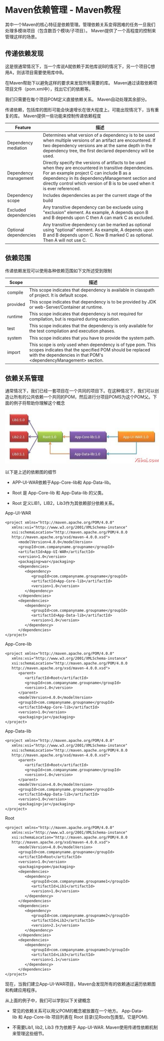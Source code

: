 # Maven依赖管理 - Maven教程

其中一个Maven的核心特征是依赖管理。管理依赖关系变得困难的任务一旦我们处理多模块项目（包含数百个模块/子项目）。 Maven提供了一个高程度的控制来管理这样的场景。

## 传递依赖发现

这是很通常情况下，当一个库说A就依赖于其他库说B的情况下，另一个项目Ç想用A，则该项目需要使用库中B。

在Maven帮助下以避免这样的要求来发现所有需要的库。 Maven通过读取依赖项项目文件（pom.xml中），找出它们的依赖等。

我们只需要在每个项目POM定义直接依赖关系。 Maven自动处理其余部分。

传递依赖，包括库的图形可能会快速增长在很大程度上。可能出现情况下，当有重复的库。 Maven提供一些功能来控制传递依赖程度

| Feature | 描述 |
| --- | --- |
| Dependency mediation | Determines what version of a dependency is to be used when multiple versions of an artifact are encountered. If two dependency versions are at the same depth in the dependency tree, the first declared dependency will be used. |
| Dependency management | Directly specify the versions of artifacts to be used when they are encountered in transitive dependencies. For an example project C can include B as a dependency in its dependencyManagement section and directly control which version of B is to be used when it is ever referenced. |
| Dependency scope | Includes dependencies as per the current stage of the build |
| Excluded dependencies | Any transitive dependency can be excluede using "exclusion" element. As example, A depends upon B and B depends upon C then A can mark C as excluded. |
| Optional dependencies | Any transitive dependency can be marked as optional using "optional" element. As example, A depends upon B and B depends upon C. Now B marked C as optional. Then A will not use C. |

## 依赖范围

传递依赖发现可以使用各种依赖范围如下文所述受到限制

| Scope | 描述 |
| --- | --- |
| compile | This scope indicates that dependency is available in classpath of project. It is default scope. |
| provided | This scope indicates that dependency is to be provided by JDK or web-Server/Container at runtime. |
| runtime | This scope indicates that dependency is not required for compilation, but is required during execution. |
| test | This scope indicates that the dependency is only available for the test compilation and execution phases. |
| system | This scope indicates that you have to provide the system path. |
| import | This scope is only used when dependency is of type pom. This scopes indicates that the specified POM should be replaced with the dependencies in that POM's &lt;dependencyManagement&gt; section. |

## 依赖关系管理

通常情况下，我们已经一套项目在一个共同的项目下。在这种情况下，我们可以创造让所有的公共依赖一个共同的POM，然后进行分项目POMS为这个POM父。下面的例子将帮助你理解这个概念

![dependency graph](../img/212042K00-0.jpg)

以下是上述的依赖图的细节

*   APP-UI-WAR依赖于App-Core-lib和 App-Data-lib。

*   Root 是 App-Core-lib 和 App-Data-lib 的父类。

*   Root 定义LIB1，LIB2，Lib3作为其依赖部分依赖关系。

App-UI-WAR

```
<project xmlns="http://maven.apache.org/POM/4.0.0"
   xmlns:xsi="http://www.w3.org/2001/XMLSchema-instance"
   xsi:schemaLocation="http://maven.apache.org/POM/4.0.0
   http://maven.apache.org/xsd/maven-4.0.0.xsd">
      <modelVersion>4.0.0</modelVersion>
      <groupId>com.companyname.groupname</groupId>
      <artifactId>App-UI-WAR</artifactId>
      <version>1.0</version>
      <packaging>war</packaging>
      <dependencies>
         <dependency>
            <groupId>com.companyname.groupname</groupId>
            <artifactId>App-Core-lib</artifactId>
            <version>1.0</version>
         </dependency>
      </dependencies>  
      <dependencies>
         <dependency>
            <groupId>com.companyname.groupname</groupId>
            <artifactId>App-Data-lib</artifactId>
            <version>1.0</version>
         </dependency>
      </dependencies>  
</project>
```

App-Core-lib

```
<project xmlns="http://maven.apache.org/POM/4.0.0"
   xmlns:xsi="http://www.w3.org/2001/XMLSchema-instance"
   xsi:schemaLocation="http://maven.apache.org/POM/4.0.0
   http://maven.apache.org/xsd/maven-4.0.0.xsd">
      <parent>
         <artifactId>Root</artifactId>
         <groupId>com.companyname.groupname</groupId>
         <version>1.0</version>
      </parent>
      <modelVersion>4.0.0</modelVersion>
      <groupId>com.companyname.groupname</groupId>
      <artifactId>App-Core-lib</artifactId>
      <version>1.0</version> 
      <packaging>jar</packaging>
</project>
```

App-Data-lib

```
<project xmlns="http://maven.apache.org/POM/4.0.0"
   xmlns:xsi="http://www.w3.org/2001/XMLSchema-instance"
   xsi:schemaLocation="http://maven.apache.org/POM/4.0.0
   http://maven.apache.org/xsd/maven-4.0.0.xsd">
      <parent>
         <artifactId>Root</artifactId>
         <groupId>com.companyname.groupname</groupId>
         <version>1.0</version>
      </parent>
      <modelVersion>4.0.0</modelVersion>
      <groupId>com.companyname.groupname</groupId>
      <artifactId>App-Data-lib</artifactId>
      <version>1.0</version>   
      <packaging>jar</packaging>
</project>
```

Root

```
<project xmlns="http://maven.apache.org/POM/4.0.0"
   xmlns:xsi="http://www.w3.org/2001/XMLSchema-instance"
   xsi:schemaLocation="http://maven.apache.org/POM/4.0.0
   http://maven.apache.org/xsd/maven-4.0.0.xsd">
      <modelVersion>4.0.0</modelVersion>
      <groupId>com.companyname.groupname</groupId>
      <artifactId>Root</artifactId>
      <version>1.0</version>
      <packaging>pom</packaging>
      <dependencies>
         <dependency>
            <groupId>com.companyname.groupname1</groupId>
            <artifactId>Lib1</artifactId>
            <version>1.0</version>
         </dependency>
      </dependencies>  
      <dependencies>
         <dependency>
            <groupId>com.companyname.groupname2</groupId>
            <artifactId>Lib2</artifactId>
            <version>2.1</version>
         </dependency>
      </dependencies>  
      <dependencies>
         <dependency>
            <groupId>com.companyname.groupname3</groupId>
            <artifactId>Lib3</artifactId>
            <version>1.1</version>
         </dependency>
      </dependencies>  
</project>
```

现在，当我们建立App-UI-WAR项目，Maven会发现所有的依赖通过遍历依赖图和构建应用程序。

从上面的例子中，我们可以学到以下关键概念

*   常见的依赖关系可以用父POM的概念被放置在一个地方。 App-Data-lib 和 App-Core-lib 项目列表在 Root 目录(见Roots包类型。它是POM).

*   不需要Lib1, lib2, Lib3 作为依赖于 App-UI-WAR. Maven使用传递性依赖机制来管理这些细节。

